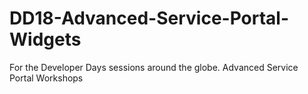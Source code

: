 # DD18-Advanced-Service-Portal-Widgets
For the Developer Days sessions around the globe. Advanced Service Portal Workshops
